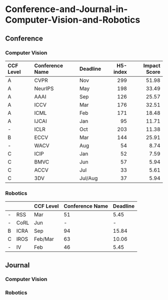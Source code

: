# Conference-and-Journal-in-Computer-Vision-and-Robotics

## Conference
### Computer Vision
| CCF Level   | Conference Name   | Deadline   |   H5-index |   Impact Score |
|:------------|:------------------|:-----------|-----------:|---------------:|
| A           | CVPR              | Nov        |        299 |          51.98 |
| A           | NeurIPS           | May        |        198 |          33.49 |
| A           | AAAI              | Sep        |        126 |          25.57 |
| A           | ICCV              | Mar        |        176 |          32.51 |
| A           | ICML              | Feb        |        171 |          18.48 |
| A           | IJCAI             | Jan        |         95 |          11.71 |
| -           | ICLR              | Oct        |        203 |          11.38 |
| B           | ECCV              | Mar        |        144 |          25.91 |
| -           | WACV              | Aug        |         54 |           8.74 |
| C           | ICIP              | Jan        |         52 |           7.59 |
| C           | BMVC              | Jun        |         57 |           5.94 |
| C           | ACCV              | Jul        |         33 |           5.61 |
| C           | 3DV               | Jul/Aug    |         37 |           5.94 |
### Robotics
|    |      | CCF Level   | Conference Name   | Deadline   |
|:---|:-----|:------------|:------------------|:-----------|
| -  | RSS  | Mar         | 51                | 5.45       |
| -  | CoRL | Jun         | -                 | -          |
| B  | ICRA | Sep         | 94                | 15.84      |
| C  | IROS | Feb/Mar     | 63                | 10.06      |
| -  | IV   | Feb         | 46                | 5.45       |
## Journal
### Computer Vision
### Robotics
